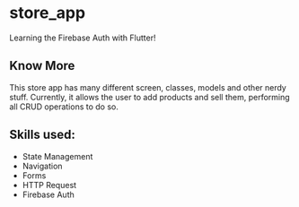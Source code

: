 # store_app

Learning the Firebase Auth with Flutter!

## Know More

This store app has many different screen, classes, models and other nerdy stuff. Currently, it allows the user
to add products and sell them, performing all CRUD operations to do so. 


## Skills used: 

* State Management
* Navigation
* Forms
* HTTP Request
* Firebase Auth
